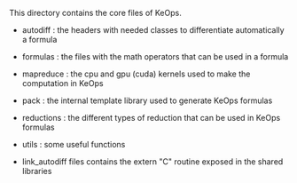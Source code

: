 This directory contains the core files of KeOps.

 - autodiff   : the headers with needed classes to differentiate automatically a formula
 - formulas   : the files with the math operators that can be used in a formula
 - mapreduce  : the cpu and gpu (cuda) kernels used to make the computation in KeOps
 - pack       : the internal template library used to generate KeOps formulas
 - reductions : the different types of reduction that can be used in KeOps formulas
 - utils      : some useful functions

 - link_autodiff files contains the extern "C" routine exposed in the shared libraries